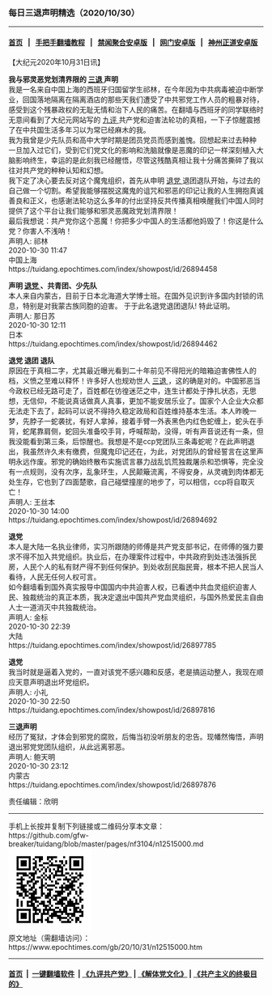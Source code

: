 ### 每日三退声明精选（2020/10/30）
------------------------

#### [首页](https://github.com/gfw-breaker/banned-news1/blob/master/README.md) &nbsp;&nbsp;|&nbsp;&nbsp; [手把手翻墙教程](https://github.com/gfw-breaker/guides/wiki) &nbsp;&nbsp;|&nbsp;&nbsp; [禁闻聚合安卓版](https://github.com/gfw-breaker/bn-android) &nbsp;&nbsp;|&nbsp;&nbsp; [网门安卓版](https://github.com/oGate2/oGate) &nbsp;&nbsp;|&nbsp;&nbsp; [神州正道安卓版](https://github.com/SzzdOgate/update) 



<div class="post_content" id="artbody" itemprop="articleBody">
 <!-- article content begin -->
 <p>
  【大纪元2020年10月31日讯】
 </p>
 <p>
  <strong>
   我与邪灵恶党划清界限的
   <a href="https://www.epochtimes.com/gb/tag/%E4%B8%89%E9%80%80.html">
    三退
   </a>
   声明
  </strong>
  <br/>
  我是一名来自中国上海的西班牙归国留学生祁林，在今年因为中共病毒被迫中断学业，回国落地隔离在隔离酒店的那些天我们遭受了中共邪党工作人员的粗暴对待，感受到这个残暴政权的无耻无情和治下人民的痛苦。在翻墙与西班牙的同学联络时无意间看到了大纪元网站写的
  <a href="https://www.epochtimes.com/gb/tag/%E4%B9%9D%E8%AF%84.html">
   九评
  </a>
  共产党和迫害法轮功的真相，一下子惊醒震撼了在中共国生活多年习以为常已经麻木的我。
  <br/>
  我为我曾是少先队员和高中大学时期是团员党员而感到羞愧。回想起来过去种种 一旦加入过它们，受到它们党文化的影响和洗脑就像是恶魔的印记一样深刻植入大脑影响终生，幸运的是此刻我已经醒悟，尽管这残酷真相让我十分痛苦撕碎了我以往对共产党的种种认知和幻想。
  <br/>
  我下定了决心要去反对这个魔鬼组织，首先从申明
  <a href="https://www.epochtimes.com/gb/tag/%E9%80%80%E5%85%9A.html">
   退党
  </a>
  退团退队开始，与过去的自己做一个切割。希望我能够摆脱这魔鬼的诅咒和邪恶的印记让我的人生拥抱真诚善良和正义，也感谢法轮功这么多年的付出坚持反共传播真相唤醒我们中国人同时提供了这个平台让我们能够和邪灵恶魔政党划清界限！
  <br/>
  最后我想说：共产党你这个恶魔！你把多少中国人的生活都他妈毁了！你这是什么党？你害人不浅呐！
  <br/>
  声明人: 祁林
  <br/>
  2020-10-30 11:47
  <br/>
  中国上海
  <br/>
  https://tuidang.epochtimes.com/index/showpost/id/26894458
 </p>
 <p>
  <strong>
   声明
   <a href="https://www.epochtimes.com/gb/tag/%E9%80%80%E5%85%9A.html">
    退党
   </a>
   、共青团、少先队
  </strong>
  <br/>
  本人来自内蒙古，目前于日本北海道大学博士班。在国外见识到许多国内封锁的讯息，特别是对我蒙古族同胞的迫害。 于于此名退党退团退队! 特此证明。
  <br/>
  声明人: 那日苏
  <br/>
  2020-10-30 12:11
  <br/>
  日本
  <br/>
  https://tuidang.epochtimes.com/index/showpost/id/26894462
 </p>
 <p>
  <strong>
   退党 退团 退队
  </strong>
  <br/>
  原因在于真相二字，尤其最近曝光看到二十年前见不得阳光的暗箱迫害佛性人的档，义愤之至难以释怀！许多好️人也规劝世人
  <a href="https://www.epochtimes.com/gb/tag/%E4%B8%89%E9%80%80.html">
   三退
  </a>
  ，这的确是对的。中国邪恶当今政权已经无路可走了，百姓都在彷徨迷茫之中，连生计都处于挣扎状态，无思想，无信仰，不能说真话做真人真事，更加不能安居乐业了。国家个人企业大众都无法走下去了，起码可以说不得持久稳定政局和百姓维持基本生活。本人昨晚一梦，先脖子一蛇袭扰，有好人拿掉，接着手臂一外表黑色内红色蛇缠上，蛇头在手背，蛇尾靠肩侧，蛇回头准备咬手背，呼喊帮助，没得，听有声音说还有一条，但我没能看到第三条，后惊醒也。我想是不是ccp党团队三条毒蛇呢？在此声明退出，我虽然许久未有缴费，但魔鬼印记还在，为此，对党团队的曾经誓言在这里声明永远作废。邪党的确始终散布实施谎言暴力战乱饥荒独裁屠杀和恐惧等，完全没有一点规则，没有次序，乱象环生，人民颠簸流离，不得安身，从灵魂到肉体都无处生存，它也到了四面楚歌，自己碰壁撞崖的地步了，可以相信，ccp将自取灭亡！
  <br/>
  声明人: 王丝本
  <br/>
  2020-10-30 14:00
  <br/>
  https://tuidang.epochtimes.com/index/showpost/id/26894692
 </p>
 <p>
  <strong>
   退党
  </strong>
  <br/>
  本人是大陆一名执业律师，实习所跟随的师傅是共产党支部书记，在师傅的强力要求不得不加入共党组织。执业后，在办理案件过程中，中共政府到处违法强拆民房，人民个人的私有财产得不到任何保护。到处收刮民脂民膏，根本不把人民当人看待，人民无任何人权可言。
  <br/>
  如今翻墙看到国外真实报导中国国内中共迫害人权，已看透中共血灵组织迫害人民、独裁统治的真正本质，我决定退出中国共产党血灵组织，与国外热爱民主自由人士一道消灭中共独裁统治。
  <br/>
  声明人: 金标
  <br/>
  2020-10-30 22:39
  <br/>
  大陆
  <br/>
  https://tuidang.epochtimes.com/index/showpost/id/26897785
 </p>
 <p>
  <strong>
   退党
  </strong>
  <br/>
  我当时就是逼着入党的，一直对该党不感兴趣和反感，老是搞运动整人，我现在顺应天意声明退出坏党组织。
  <br/>
  声明人: 小礼
  <br/>
  2020-10-30 22:50
  <br/>
  https://tuidang.epochtimes.com/index/showpost/id/26897816
 </p>
 <p>
  <strong>
   三退声明
  </strong>
  <br/>
  经历了冤狱，才体会到邪党的腐败，后悔当初没听朋友的忠告。现幡然悔悟，声明退出邪党党团队组织，从此远离邪恶。
  <br/>
  声明人: 鲍天明
  <br/>
  2020-10-30 23:12
  <br/>
  内蒙古
  <br/>
  https://tuidang.epochtimes.com/index/showpost/id/26897876
 </p>
 <p>
  责任编辑：欣明
 </p>
 <!-- article content end -->
 <div id="below_article_ad">
 </div>
</div>

<hr/>
手机上长按并复制下列链接或二维码分享本文章：<br/>
https://github.com/gfw-breaker/tuidang/blob/master/pages/nf3104/n12515000.md <br/>
<a href='https://github.com/gfw-breaker/tuidang/blob/master/pages/nf3104/n12515000.md'><img src='https://github.com/gfw-breaker/tuidang/blob/master/pages/nf3104/n12515000.md.png'/></a> <br/>
原文地址（需翻墙访问）：https://www.epochtimes.com/gb/20/10/31/n12515000.htm


------------------------
#### [首页](https://github.com/gfw-breaker/banned-news/blob/master/README.md) &nbsp;|&nbsp; [一键翻墙软件](https://github.com/gfw-breaker/nogfw/blob/master/README.md) &nbsp;| [《九评共产党》](https://github.com/gfw-breaker/9ping.md/blob/master/README.md#九评之一评共产党是什么) | [《解体党文化》](https://github.com/gfw-breaker/jtdwh.md/blob/master/README.md) | [《共产主义的终极目的》](https://github.com/gfw-breaker/gczydzjmd.md/blob/master/README.md)


<img src='http://gfw-breaker.win/tuidang/pages/nf3104/n12515000.md' width='0px' height='0px'/>